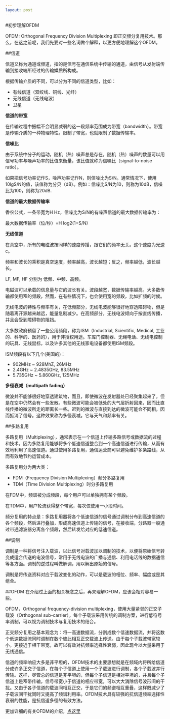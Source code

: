 ```yaml
---
layout: post
---
```

#初步理解OFDM

OFDM: Orthogonal Frequency Division Multiplexing 即正交频分复用技术。那么，在这之前呢，我们先要对一些名词做个解释，以更方便地理解这个OFDM。

##信道

信道又称为通道或频道，指的是信号在通信系统中传输的通道，由信号从发射端传输到接收端所经过的传输媒质所构成。

根据传输介质的不同，可以分为不同的信道类型，比如：

- 有线信道（双绞线、铜线、光纤）
- 无线信道（无线电波）
- 卫星

**信道的带宽**

在传输过程中振幅不会明显减弱的这一段频率范围成为带宽（bandwidth）。带宽是传输介质的一种物理特性。限制了带宽，也就限制了数据传输率。

**信噪比**

由于系统中分子的运动，随机（热）噪声总是存在，随机（热）噪声的数量可以用信号功率与噪声功率的比值来衡量，该比值就称为信噪比（signal-to-noise ratio）。

如果把信号功率记作S，噪声功率记作N，则信噪比为S/N。通常情况下，使用10lgS/N的值，该值称为分贝（dB）。例如：信噪比S/N为10，则称为10dB，信噪比为100，则称为20dB.

**信道的最大数据传输率**

香农公式，一条带宽为H Hz，信噪比为S/N的有噪声信道的最大数据传输率为：

最大数据传输率（位/秒）=H log2(1+S/N)

**无线信道**

在真空中，所有的电磁波按同样的速度传播，跟它们的频率无关。这个速度为光速c。

频率和波长的乘积是真空速度，频率越高，波长越短；反之，频率越低，波长越长。

LF, MF, HF 分别为 低频、中频、高频。

电磁波可以承载的信息量与它的波长有关。波段越宽，数据传输率越高。大多数传输都使用窄的频段，然而，在有些情况下，也会使用宽的频段，比如扩频的时候。

无线电波的特性与频率有关，在低频部分，无线电波能够很好地穿透障碍物，但是随着离开源越来越远，能量急剧减少。在高频部分，无线电波倾向于按直线传播，并且会受到障碍物的阻挡。

大多数政府预留了一些公用频段，称为ISM（Industrial, Scientific, Medical, 工业的、科学的、医药的），用于非授权用途。车库门控制器、无绳电话、无线电控制的玩具、无线鼠标，以及许多其他的无线家电设备都使用ISM频段。

ISM频段有以下几个(美国的)：

- 902MHz ~ 928MhZ, 26MHz
- 2.4GHz ~ 2.4835GHz, 83.5MHz
- 5.735GHz ~ 5.860GHz, 125MHz

**多径衰减（multipath fading）**

微波并不能够很好地穿透建筑物，而且，即使微波在发射器处已经聚集起来了，但是在空中仍然会有一些发散。有些微波可能会被低处的大气层折射回来，因而比直线传播的微波所走的距离长一些。迟到的微波与直接到达的微波可能会不同相，因而抵消了信号。这种效果称为多径衰减。它与天气和频率有关。

##多路复用

多路复用（Multiplexing），通常表示在一个信道上传输多路信号或数据流的过程和技术。因为多路复用能够将多个低速信道整合到一个高速信道进行传输，从而有效地利用了高速信道。通过使用多路复用，通信运营商可以避免维护多条路线，从而有效地节约运营成本。

多路复用分为两大类：

- FDM（Frequency Division Multiplexing）频分多路复用
- TDM（Time Division Multiplexing）时分多路复用

在FDM中，频谱被分成频段，每个用户可以单独拥有某个频段。

在TDM中，用户轮流获得整个带宽，每次仅使用一小段时间。

频分复用的特点是：多路复用器将各个低速信道的信号通过调制分布到高速信道的各个频段，然后进行叠加，形成高速信道上传输的信号，在接收端，分路器一般通过带通滤波器分离各个频段，然后转发给对应的低速信道。

##调制

调制是一种将信号注入载波，以此信号对载波加以调制的技术，以便将原始信号转变成适合传送的电波信号，常用于无线电波的广播与通信、利用电话线的数据通信等各方面。调制的逆过程叫做解调，用以解出原始的信号。

调制是将传送资料对应于载波变化的动作，可以是载波的相位、频率、幅度或是其组合。

##OFDM
在介绍过上面的相关概念之后，再来理解OFDM，应该会相对容易一些。

OFDM，Orthogonal frequency-division multiplexing，使用大量紧邻的正交子载波（Orthogonal sub-carrier），每个子载波采用传统的调制方案，进行低符号率调制，可以视为调制技术与复用技术的结合。

正交频分复用之基本观念为：将一高速数据流，分割成数个低速数据流，并将这数个低速数据流同时调制在数个彼此相互正交载波上传送。由于每个子载波带宽较小，更接近于相干带宽，故可以有效对抗频率选择性衰弱，因此现今以大量采用于无线通信。

信道的频率响应大多是非平坦的，OFDM技术的主要思想就是在频域内将所给信道分成许多正交子信道，在每个子信道上使用一个子载波进行调制，各个子载波并行传输。这样，尽管总的信道是非平坦的，但每个子信道是相对平坦的，并且每个子信道上是窄带传输，信号带宽小于信道的相应带宽，可以大大消除信号波形间的干扰。又由于各子信道的载波间相互正交，于是它们的频谱相互重叠，这样既减少了子载波间干扰同时又提高了频谱利用率。OFDM技术具有较强的抗信道频率选择性衰弱的性能，是抗信道多径的有效方法。

更加详细的有关OFDM的介绍，[点这里](http://blog.sina.com.cn/s/blog_5d713e7a0101eksw.html)